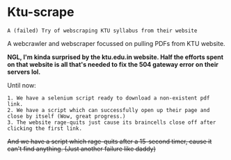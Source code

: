# Ktu-scrape

`A (failed) Try of webscraping KTU syllabus from their website`

A webcrawler and webscraper focussed on pulling PDFs from KTU website. 

**NGL, I'm kinda surprised by the ktu.edu.in website. Half the efforts spent on that website is all that's needed to fix the 504 gateway error on their servers lol.**

Until now:

    1. We have a selenium script ready to download a non-existent pdf link.
    2. We have a script which can successfully open up their page and close by itself (Wow, great progress.)
    3. The website rage-quits just cause its braincells close off after clicking the first link. 

~~And we have a script which rage-quits after a 15-second timer, cause it can't find anything. (Just another failure like daddy)~~
